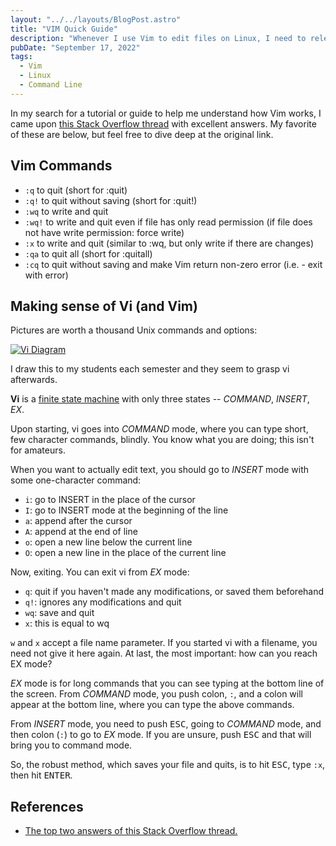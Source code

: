 ```yaml
---
layout: "../../layouts/BlogPost.astro"
title: "VIM Quick Guide"
description: "Whenever I use Vim to edit files on Linux, I need to relearn how to use it. Years ago I found a thread on Stack Overflow with two simple and extremely useful answers that helped me make sense of Vim. So here it is."
pubDate: "September 17, 2022"
tags:
  - Vim
  - Linux
  - Command Line
---
```


In my search for a tutorial or guide to help me understand how Vim works, I came upon <a href="https://stackoverflow.com/questions/11828270/how-do-i-exit-vim" target="blank">this Stack Overflow thread</a> with excellent answers. My favorite of these are below, but feel free to dive deep at the original link.

## Vim Commands

- `:q` to quit (short for :quit)
- `:q!` to quit without saving (short for :quit!)
- `:wq` to write and quit
- `:wq!` to write and quit even if file has only read permission (if file does not have write permission: force write)
- `:x` to write and quit (similar to :wq, but only write if there are changes)
- `:qa` to quit all (short for :quitall)
- `:cq` to quit without saving and make Vim return non-zero error (i.e. - exit with error)

## Making sense of Vi (and Vim)

Pictures are worth a thousand Unix commands and options:

[![Vi Diagram](/img/vim.png)](https://arieldiaz.codes/img/vim.png)

I draw this to my students each semester and they seem to grasp vi afterwards.

**Vi** is a <a href="https://en.wikipedia.org/wiki/Finite-state_machine" target="_blank">finite state machine</a> with only three states -- _COMMAND_, _INSERT_, _EX_.

Upon starting, vi goes into _COMMAND_ mode, where you can type short, few character commands, blindly. You know what you are doing; this isn't for amateurs.

When you want to actually edit text, you should go to _INSERT_ mode with some one-character command:

- `i`: go to INSERT in the place of the cursor
- `I`: go to INSERT mode at the beginning of the line
- `a`: append after the cursor
- `A`: append at the end of line
- `o`: open a new line below the current line
- `O`: open a new line in the place of the current line

Now, exiting. You can exit vi from _EX_ mode:

- `q`: quit if you haven't made any modifications, or saved them beforehand
- `q!`: ignores any modifications and quit
- `wq`: save and quit
- `x`: this is equal to wq

`w` and `x` accept a file name parameter. If you started vi with a filename, you need not give it here again. At last, the most important: how can you reach EX mode?

_EX_ mode is for long commands that you can see typing at the bottom line of the screen. From _COMMAND_ mode, you push colon, <code>:</code>, and a colon will appear at the bottom line, where you can type the above commands.

From _INSERT_ mode, you need to push <kbd>ESC</kbd>, going to _COMMAND_ mode, and then colon (`:`) to go to _EX_ mode.
If you are unsure, push <kbd>ESC</kbd> and that will bring you to command mode.

So, the robust method, which saves your file and quits, is to hit <kbd>ESC</kbd>, type `:x`, then hit <kbd>ENTER</kbd>.

## References

- <a href="https://stackoverflow.com/questions/11828270/how-do-i-exit-vim" target="blank">The top two answers of this Stack Overflow thread.</a>
